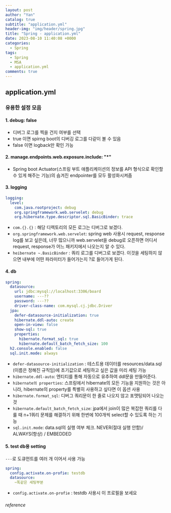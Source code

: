 ```yaml
---
layout: post
author: "Yan"
catalog: true
subtitle: "application.yml"
header-img: "img/header/spring.jpg"
title: "Spring - application.yml"
date: 2023-08-10 11:40:08 +0000
categories:
  - Spring
tags:
  - Spring
  - MSA
  - application.yml
comments: true
---
```


## application.yml

### 유용한 설정 모음

#### 1. debug: false

- 디버그 로그를 찍을 건지 여부를 선택
- true 이면 spirng boot의 디버깅 로그를 다같이 볼 수 있음
- false 이면 logback만 확인 가능

#### 2. manage.endpoints.web.exposure.include: "*"

- Spring boot Actuator(스프링 부트 애플리케이션의 정보를 API 형식으로 확인할 수 있게 해주는 기능)의 숨겨진 endpointer를 모두 활성화시켜줌

#### 3. logging

```yml
logging:
  level:
    com.java.rootproject: debug
    org.springframework.web.servelet: debug
    org.hibernate.type.descriptor.sql.BasicBinder: trace
```

- `com.{}.{}` : 해당 디렉토리의 모든 로그는 디버그로 보겠다.
- `org.springframework.web.servelet`: spring web 사용시 request, response log를 보고 싶은데, 너무 많으니까 web.servelet을 debug로 오픈하면 어디서 request, response가 어느 패키지에서 나오는지 알 수 있다.
- `heibernate ~.BasicBinder` : 쿼리 로그를 디버그로 보겠다. 이것을 세팅하지 않으면 내부에 어떤 파라미터가 들어가는지 ?로 들어가게 된다.

#### 4. db

```yml
spring:
  datasource:
    url: jdbc:mysql://localhost:3306/board
    username: ---??
    password: ---??
    driver-class-name: com.mysql.cj.jdbc.Driver
  jpa:
    defer-datasource-initialization: true
    hibernate.ddl-auto: create
    open-in-view: false
    show-sql: true
    properties:
      hibernate.format_sql: true
      hibernate.default_batch_fetch_size: 100
  h2.console.enabled: false
  sql.init.mode: always
```

- `defer-datasource-initialization` : 테스트용 데이터를 resources/data.sql (이름은 정해진 규칙임)에 초기값으로 세팅하고 싶은 값을 미리 세팅 가능
- `hibernate.ddl-auto`: 엔티티를 통해 자동으로 유추하여 ddl문을 만들어준다.
- `hibernate의 properties`: 스프링에서 hibernate의 모든 기능을 지원하는 것은 아니라, hibernate의 property를 특별히 사용하고 싶다면 이 옵션 사용
- `hibernate.format_sql`: 디버그 쿼리문이 한 줄로 나오지 않고 포맷팅되어 나오는 것
- `hibernate.default_batch_fetch_size`: jpa에서 join이 많은 복잡한 쿼리를 다룰 때 n+1쿼리 문제를 해결하기 위해 한번에 100개씩 select할 수 있도록 하는 기능
- `sql.init.mode`: data.sql의 실행 여부 체크. NEVER(절대 실행 안함)/ ALWAYS(항상) / EMBEDDED

#### 5. test db용 setting

`---`로 도큐먼트를 여러 개 이어서 사용 가능

```yml
spring:
  config.activate.on-profie: testdb
  datasource:
    ~똑같은 세팅부분
```

- `config.activate.on-profie` : testdb 사용시 이 프로필을 보세요

###### reference